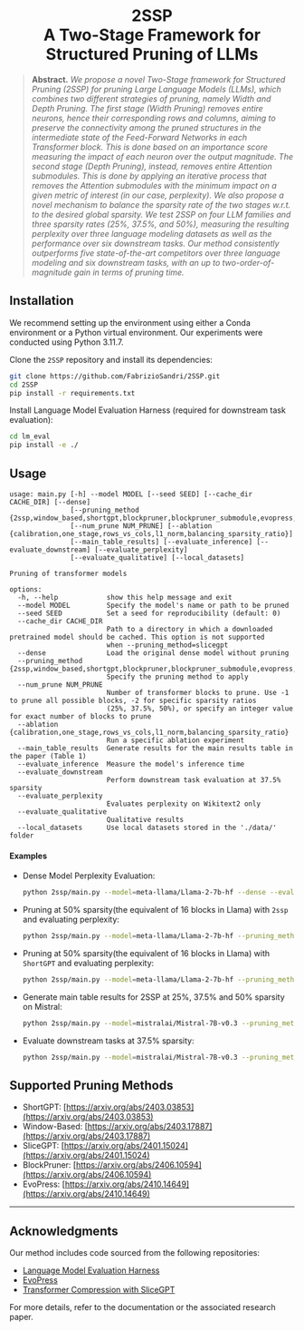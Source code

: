 <div align="center">

  # 2SSP <br /> A Two-Stage Framework for Structured Pruning of LLMs

</div>

> **Abstract.** 
*We propose a novel Two-Stage framework for Structured Pruning (2SSP) for pruning Large Language Models (LLMs), which combines two different strategies of pruning, namely Width and Depth Pruning. The first stage (Width Pruning) removes entire neurons, hence their corresponding rows and columns, aiming to preserve the connectivity among the pruned structures in the intermediate state of the Feed-Forward Networks in each Transformer block. This is done based on an importance score measuring the impact of each neuron over the output magnitude. The second stage (Depth Pruning), instead, removes entire Attention submodules. This is done by applying an iterative process that removes the Attention submodules with the minimum impact on a given metric of interest (in our case, perplexity). We also propose a novel mechanism to balance the sparsity rate of the two stages w.r.t. to the desired global sparsity. We test 2SSP on four LLM families and three sparsity rates (25%, 37.5%, and 50%), measuring the resulting perplexity over three language modeling datasets as well as the performance over six downstream tasks. Our method consistently outperforms five state-of-the-art competitors over three language modeling and six downstream tasks, with an up to two-order-of-magnitude gain in terms of pruning time.*

## Installation

We recommend setting up the environment using either a Conda environment or a Python virtual environment. Our experiments were conducted using Python 3.11.7.

Clone the `2SSP` repository and install its dependencies:
```bash
git clone https://github.com/FabrizioSandri/2SSP.git
cd 2SSP
pip install -r requirements.txt
```

Install Language Model Evaluation Harness (required for downstream task evaluation):
```bash
cd lm_eval
pip install -e ./
```

## Usage

```
usage: main.py [-h] --model MODEL [--seed SEED] [--cache_dir CACHE_DIR] [--dense]
               [--pruning_method {2ssp,window_based,shortgpt,blockpruner,blockpruner_submodule,evopress,evopress_submodule,slicegpt}]
               [--num_prune NUM_PRUNE] [--ablation {calibration,one_stage,rows_vs_cols,l1_norm,balancing_sparsity_ratio}]
               [--main_table_results] [--evaluate_inference] [--evaluate_downstream] [--evaluate_perplexity]
               [--evaluate_qualitative] [--local_datasets]

Pruning of transformer models

options:
  -h, --help            show this help message and exit
  --model MODEL         Specify the model's name or path to be pruned
  --seed SEED           Set a seed for reproducibility (default: 0)
  --cache_dir CACHE_DIR
                        Path to a directory in which a downloaded pretrained model should be cached. This option is not supported
                        when --pruning_method=slicegpt
  --dense               Load the original dense model without pruning
  --pruning_method {2ssp,window_based,shortgpt,blockpruner,blockpruner_submodule,evopress,evopress_submodule,slicegpt}
                        Specify the pruning method to apply
  --num_prune NUM_PRUNE
                        Number of transformer blocks to prune. Use -1 to prune all possible blocks, -2 for specific sparsity ratios
                        (25%, 37.5%, 50%), or specify an integer value for exact number of blocks to prune
  --ablation {calibration,one_stage,rows_vs_cols,l1_norm,balancing_sparsity_ratio}
                        Run a specific ablation experiment
  --main_table_results  Generate results for the main results table in the paper (Table 1)
  --evaluate_inference  Measure the model's inference time
  --evaluate_downstream
                        Perform downstream task evaluation at 37.5% sparsity
  --evaluate_perplexity
                        Evaluates perplexity on Wikitext2 only
  --evaluate_qualitative
                        Qualitative results
  --local_datasets      Use local datasets stored in the './data/' folder
```

#### Examples
- Dense Model Perplexity Evaluation:
   ```bash
   python 2ssp/main.py --model=meta-llama/Llama-2-7b-hf --dense --evaluate_perplexity
   ```

- Pruning at 50% sparsity(the equivalent of 16 blocks in Llama) with `2ssp` and evaluating perplexity:
   ```bash
   python 2ssp/main.py --model=meta-llama/Llama-2-7b-hf --pruning_method=2ssp --num_prune=16 --evaluate_perplexity
   ```
- Pruning at 50% sparsity(the equivalent of 16 blocks in Llama) with `ShortGPT` and evaluating perplexity:
   ```bash
   python 2ssp/main.py --model=meta-llama/Llama-2-7b-hf --pruning_method=shortgpt --num_prune=16 --evaluate_perplexity
   ```

- Generate main table results for 2SSP at 25%, 37.5% and 50% sparsity on Mistral:
   ```bash
   python 2ssp/main.py --model=mistralai/Mistral-7B-v0.3 --pruning_method=2ssp --num_prune=-2 --main_table_results
   ```

- Evaluate downstream tasks at 37.5% sparsity:
   ```bash
   python 2ssp/main.py --model=mistralai/Mistral-7B-v0.3 --pruning_method=2ssp --num_prune=12 --evaluate_downstream
   ```

## Supported Pruning Methods

- ShortGPT: [https://arxiv.org/abs/2403.03853](https://arxiv.org/abs/2403.03853)
- Window-Based: [https://arxiv.org/abs/2403.17887](https://arxiv.org/abs/2403.17887)
- SliceGPT: [https://arxiv.org/abs/2401.15024](https://arxiv.org/abs/2401.15024)
- BlockPruner: [https://arxiv.org/abs/2406.10594](https://arxiv.org/abs/2406.10594)
- EvoPress: [https://arxiv.org/abs/2410.14649](https://arxiv.org/abs/2410.14649)

---

## Acknowledgments

Our method includes code sourced from the following repositories:
- [Language Model Evaluation Harness](https://github.com/EleutherAI/lm-evaluation-harness)
- [EvoPress](https://github.com/IST-DASLab/EvoPress)
- [Transformer Compression with SliceGPT](https://github.com/microsoft/TransformerCompression/)

For more details, refer to the documentation or the associated research paper.